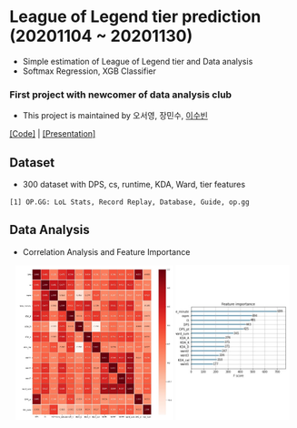 # League of Legend tier prediction (20201104 ~ 20201130)  
- Simple estimation of League of Legend tier and Data analysis
- Softmax Regression, XGB Classifier  

### First project with newcomer of data analysis club
- This project is maintained by 오서영, 장민수, [이수빈](https://github.com/I-SUBIN)

[[Code]](https://github.com/OH-Seoyoung/League_of_Legend_tier_prediction/blob/master/League_of_Legends_tier_estimation.ipynb) | [[Presentation]](https://github.com/OH-Seoyoung/League_of_Legend_tier_prediction/blob/master/presentation.pdf)

## Dataset
- 300 dataset with DPS, cs, runtime, KDA, Ward, tier features
```
[1] OP.GG: LoL Stats, Record Replay, Database, Guide, op.gg
```

## Data Analysis  
- Correlation Analysis and Feature Importance  

<div align="center">
<img src="https://github.com/OH-Seoyoung/League_of_Legend_tier_prediction/blob/master/fig/correlation%20analysis.jpg?raw=True" width="55%">
<img src="https://github.com/OH-Seoyoung/League_of_Legend_tier_prediction/blob/master/fig/XGB%20Feature%20importance.jpg?raw=True" width="40%"> <br>
</div>  
